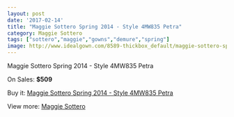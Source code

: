 ```yaml
---
layout: post
date: '2017-02-14'
title: "Maggie Sottero Spring 2014 - Style 4MW835 Petra"
category: Maggie Sottero
tags: ["sottero","maggie","gowns","demure","spring"]
image: http://www.idealgown.com/8589-thickbox_default/maggie-sottero-spring-2014-style-4mw835-petra.jpg
---
```

Maggie Sottero Spring 2014 - Style 4MW835 Petra

On Sales: **$509**
<a href="https://www.idealgown.com/en/maggie-sottero/3564-maggie-sottero-spring-2014-style-4mw835-petra.html"><amp-img layout="responsive" width="600" height="600" src="//www.idealgown.com/8589-thickbox_default/maggie-sottero-spring-2014-style-4mw835-petra.jpg" alt="Maggie Sottero Spring 2014 - Style 4MW835 Petra 0" /></a>
<a href="https://www.idealgown.com/en/maggie-sottero/3564-maggie-sottero-spring-2014-style-4mw835-petra.html"><amp-img layout="responsive" width="600" height="600" src="//www.idealgown.com/8588-thickbox_default/maggie-sottero-spring-2014-style-4mw835-petra.jpg" alt="Maggie Sottero Spring 2014 - Style 4MW835 Petra 1" /></a>
<a href="https://www.idealgown.com/en/maggie-sottero/3564-maggie-sottero-spring-2014-style-4mw835-petra.html"><amp-img layout="responsive" width="600" height="600" src="//www.idealgown.com/8587-thickbox_default/maggie-sottero-spring-2014-style-4mw835-petra.jpg" alt="Maggie Sottero Spring 2014 - Style 4MW835 Petra 2" /></a>

Buy it: [Maggie Sottero Spring 2014 - Style 4MW835 Petra](https://www.idealgown.com/en/maggie-sottero/3564-maggie-sottero-spring-2014-style-4mw835-petra.html "Maggie Sottero Spring 2014 - Style 4MW835 Petra")

View more: [Maggie Sottero](https://www.idealgown.com/en/45-maggie-sottero "Maggie Sottero")